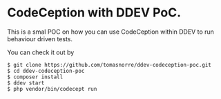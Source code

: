 # CodeCeption with DDEV PoC.

This is a smal POC on how you can use CodeCeption within DDEV to run behaviour driven tests.

You can check it out by

```
$ git clone https://github.com/tomasnorre/ddev-codeception-poc.git
$ cd ddev-codeception-poc
$ composer install
$ ddev start
$ php vendor/bin/codecept run
```
